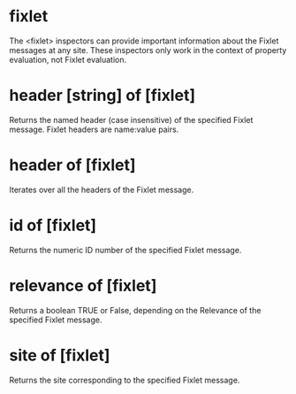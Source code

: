 # fixlet

The &lt;fixlet&gt; inspectors can provide important information about the Fixlet messages at any site. These inspectors only work in the context of property evaluation, not Fixlet evaluation.

# header [string] of [fixlet]

Returns the named header (case insensitive) of the specified Fixlet message. Fixlet headers are name:value pairs.

# header of [fixlet]

Iterates over all the headers of the Fixlet message.

# id of [fixlet]

Returns the numeric ID number of the specified Fixlet message.

# relevance of [fixlet]

Returns a boolean TRUE or False, depending on the Relevance of the specified Fixlet message.

# site of [fixlet]

Returns the site corresponding to the specified Fixlet message.
